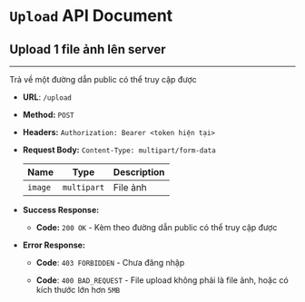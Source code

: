 # `Upload` API Document

## Upload 1 file ảnh lên server

----
Trả về một đường dẫn public có thể truy cập được

* **URL**: `/upload`

* **Method:** `POST`

* **Headers:** `Authorization: Bearer <token hiện tại>`

* **Request Body:** `Content-Type: multipart/form-data`

  | Name     | Type       | Description  | 
  | -------- |:------:    | ------------ | 
  | `image`  | `multipart`| File ảnh     | 
  
* **Success Response:**

    * **Code:** `200 OK` - Kèm theo đường dẫn public có thể truy cập được
  
* **Error Response:**

    * **Code**: `403 FORBIDDEN` - Chưa đăng nhập
  
    * **Code**: `400 BAD_REQUEST` - File upload không phải là file ảnh, hoặc có kích thước lớn hơn `5MB`
